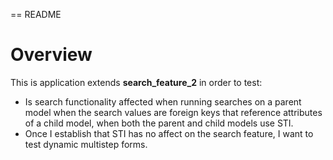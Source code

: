 == README

# Overview
This is application extends **search_feature_2** in order to test:
+ Is search functionality affected when running searches on a parent model when the search values are foreign keys that reference attributes of a child model, when both the parent and child models use STI.
+ Once I establish that STI has no affect on the search feature, I want to test dynamic multistep forms.

